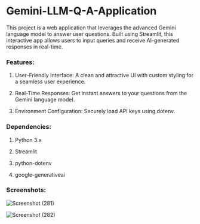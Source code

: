 # Gemini-LLM-Q-A-Application
This project is a web application that leverages the advanced Gemini language model to answer user questions. Built using Streamlit, this interactive app allows users to input queries and receive AI-generated responses in real-time.

### Features:

1. User-Friendly Interface: A clean and attractive UI with custom styling for a seamless user experience.

2. Real-Time Responses: Get instant answers to your questions from the Gemini language model.

3. Environment Configuration: Securely load API keys using dotenv.

### Dependencies:

1. Python 3.x

2. Streamlit

3. python-dotenv

4. google-generativeai

### Screenshots:

![Screenshot (281)](https://github.com/user-attachments/assets/c65de773-dbcc-4842-969f-5db3295e68a9)

![Screenshot (282)](https://github.com/user-attachments/assets/3b6d6c7f-98c2-41ed-adb4-0e2828c2c3ec)
